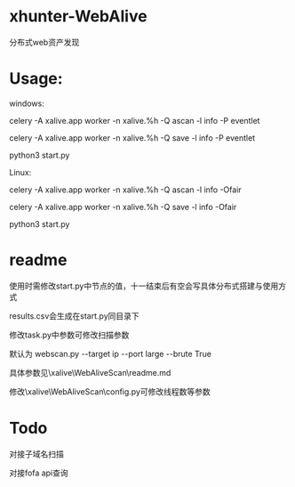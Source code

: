 # xhunter-WebAlive
分布式web资产发现


# Usage:

windows:

 celery -A xalive.app worker -n xalive.%h -Q ascan -l info -P eventlet
 
 celery -A xalive.app worker -n xalive.%h -Q save -l info -P eventlet
 
 python3 start.py
 
Linux:

 celery -A xalive.app worker -n xalive.%h -Q ascan -l info -Ofair
 
 celery -A xalive.app worker -n xalive.%h -Q save -l info -Ofair
 
 python3 start.py
 
# readme

使用时需修改start.py中节点的值，十一结束后有空会写具体分布式搭建与使用方式

 results.csv会生成在start.py同目录下
 
 修改task.py中参数可修改扫描参数
 
 默认为 webscan.py --target ip --port large --brute True
 
 具体参数见\xalive\WebAliveScan\readme.md

 修改\xalive\WebAliveScan\config.py可修改线程数等参数
 
 # Todo
 
  对接子域名扫描
  
  对接fofa api查询

